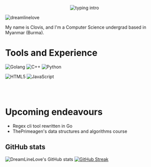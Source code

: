 <p align="center">
<img src="https://readme-typing-svg.herokuapp.com?color=08CE90&center=true&vCenter=true&lines=My+name's+Clovis;" alt="typing intro">
</p>
<p align="left"> <img src="https://komarev.com/ghpvc/?username=dreamlinelove&label=Profile%20views&color=0e75b6&style=flat-square" alt="dreamlinelove" /></p>

<!---
- 🔎 I'm interested in any kind of work — including open-source and non-profit.
--->

My name is Clovis, and I'm a Computer Science undergrad based in Myanmar (Burma).

<!---

- 💻 I'm a novice engineer fascinated by computer science, technology, history and the web.
- 🈯 Based in Burma, English: professional capacity, German: beginner.
- 👨‍🎓 I'm an undergraduate student studying **Computer Science** 💻.
- 👉🏻 Reach me at  📩 zwenyanzaw@protonmail.com and on
<a href="https://linkedin.com/dreamlinelove" target="blank"><img align="center" src="https://img.shields.io/badge/Linkedin-0072b1.svg?style=for-the-badge&logo=LinkedIn&logoColor=white" alt="DreamLiveLove's LinkedIn Account" /></a>
- 💬 Feel free to hit me up any time 😉! 
<br>
<br>

--->

# Tools and Experience
<!--
<p>
--->
  <p>
  <img src="https://img.shields.io/badge/Go-00ADD8?style=for-the-badge&logo=go&logoColor=white" alt="Golang">
  <!--
  <img src="https://img.shields.io/badge/TypeScript-3178C6.svg?style=for-the-badge&logo=TypeScript&logoColor=white" alt="TypeScript">
  <img src="https://img.shields.io/badge/Rust-000000?style=for-the-badge&logo=rust&logoColor=white" alt="Rust">
  --->
  
  <img src="https://img.shields.io/badge/C%2B%2B-00599C?style=for-the-badge&logo=c%2B%2B&logoColor=white" alt="C++">
  <img src="https://img.shields.io/badge/Python-14354C?style=for-the-badge&logo=python&logoColor=white" alt="Python">
  </p>
  <p>
      <img src="https://img.shields.io/badge/HTML5-E34F26?style=for-the-badge&logo=html5&logoColor=white" alt="HTML5">
      <img src="https://img.shields.io/badge/JavaScript-F7DF1E.svg?style=for-the-badge&logo=JavaScript&logoColor=black" alt="JavaScript">
  </p>
  
  <!--
</p>
--->
<br>
<br>
  
# Upcoming endeavours
- Regex cli tool rewritten in Go
- ThePrimeagen's data structures and algorithms course

## GitHub stats

![DreamLineLove's GitHub stats](https://github-readme-stats.vercel.app/api?username=dreamlinelove&theme=tokyonight)
[![GitHub Streak](http://github-readme-streak-stats.herokuapp.com?user=DreamLineLove&theme=dark)](https://git.io/streak-stats)
